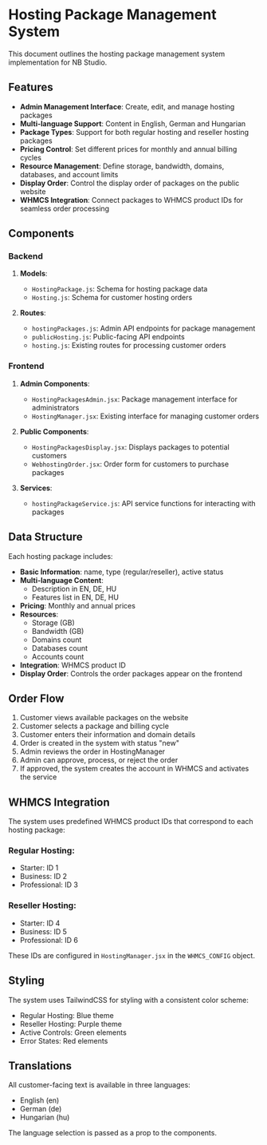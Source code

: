 # Hosting Package Management System

This document outlines the hosting package management system implementation for NB Studio.

## Features

- **Admin Management Interface**: Create, edit, and manage hosting packages
- **Multi-language Support**: Content in English, German and Hungarian
- **Package Types**: Support for both regular hosting and reseller hosting packages
- **Pricing Control**: Set different prices for monthly and annual billing cycles
- **Resource Management**: Define storage, bandwidth, domains, databases, and account limits
- **Display Order**: Control the display order of packages on the public website
- **WHMCS Integration**: Connect packages to WHMCS product IDs for seamless order processing

## Components

### Backend

1. **Models**:
   - `HostingPackage.js`: Schema for hosting package data
   - `Hosting.js`: Schema for customer hosting orders

2. **Routes**:
   - `hostingPackages.js`: Admin API endpoints for package management
   - `publicHosting.js`: Public-facing API endpoints
   - `hosting.js`: Existing routes for processing customer orders

### Frontend

1. **Admin Components**:
   - `HostingPackagesAdmin.jsx`: Package management interface for administrators
   - `HostingManager.jsx`: Existing interface for managing customer orders

2. **Public Components**:
   - `HostingPackagesDisplay.jsx`: Displays packages to potential customers
   - `WebhostingOrder.jsx`: Order form for customers to purchase packages

3. **Services**:
   - `hostingPackageService.js`: API service functions for interacting with packages

## Data Structure

Each hosting package includes:

- **Basic Information**: name, type (regular/reseller), active status
- **Multi-language Content**: 
  - Description in EN, DE, HU
  - Features list in EN, DE, HU
- **Pricing**: Monthly and annual prices
- **Resources**:
  - Storage (GB)
  - Bandwidth (GB)
  - Domains count
  - Databases count
  - Accounts count
- **Integration**: WHMCS product ID
- **Display Order**: Controls the order packages appear on the frontend

## Order Flow

1. Customer views available packages on the website
2. Customer selects a package and billing cycle
3. Customer enters their information and domain details
4. Order is created in the system with status "new"
5. Admin reviews the order in HostingManager
6. Admin can approve, process, or reject the order
7. If approved, the system creates the account in WHMCS and activates the service

## WHMCS Integration

The system uses predefined WHMCS product IDs that correspond to each hosting package:

### Regular Hosting:
- Starter: ID 1
- Business: ID 2
- Professional: ID 3

### Reseller Hosting:
- Starter: ID 4
- Business: ID 5
- Professional: ID 6

These IDs are configured in `HostingManager.jsx` in the `WHMCS_CONFIG` object.

## Styling

The system uses TailwindCSS for styling with a consistent color scheme:
- Regular Hosting: Blue theme
- Reseller Hosting: Purple theme
- Active Controls: Green elements
- Error States: Red elements

## Translations

All customer-facing text is available in three languages:
- English (en)
- German (de)
- Hungarian (hu)

The language selection is passed as a prop to the components.